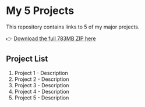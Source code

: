 # My 5 Projects

This repository contains links to 5 of my major projects.

👉 [Download the full 783MB ZIP here](https://drive.google.com/file/d/1tM1bEuYZWC7z7Vt2AGn1x9tjvrXK9v-O/view?usp=drive_link)

## Project List
1. Project 1 - Description
2. Project 2 - Description
3. Project 3 - Description
4. Project 4 - Description
5. Project 5 - Description
